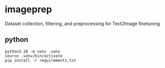 # imageprep
Dataset collection, filtering, and preprocessing for Text2Image finetuning

## python
```
python3.10 -m venv .venv
source .venv/bin/activate
pip install -r requirements.txt
```
